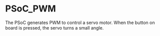 # PSoC_PWM
The PSoC generates PWM to control a servo motor. When the button on board is pressed, the servo turns a small angle.
